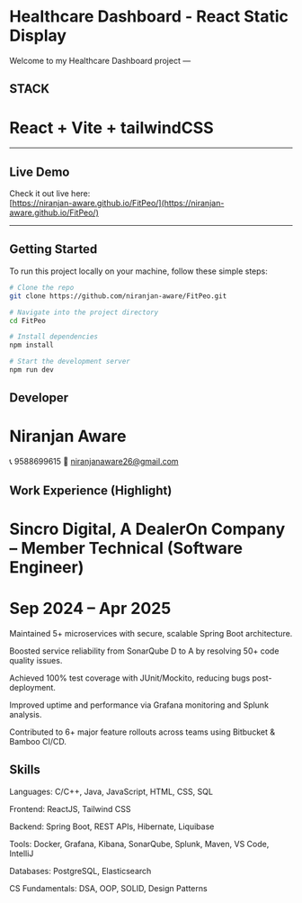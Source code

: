# Healthcare Dashboard - React Static Display

Welcome to my Healthcare Dashboard project — 

## STACK
# React + Vite + tailwindCSS

---

## Live Demo

Check it out live here:  
[https://niranjan-aware.github.io/FitPeo/](https://niranjan-aware.github.io/FitPeo/)

---

## Getting Started

To run this project locally on your machine, follow these simple steps:

```bash
# Clone the repo
git clone https://github.com/niranjan-aware/FitPeo.git

# Navigate into the project directory
cd FitPeo

# Install dependencies
npm install

# Start the development server
npm run dev

```

## Developer

# Niranjan Aware

📞 9588699615
📧 [niranjanaware26@gmail.com](niranjanaware26@gmail.com)


## Work Experience (Highlight)

# Sincro Digital, A DealerOn Company – Member Technical (Software Engineer)
# Sep 2024 – Apr 2025

Maintained 5+ microservices with secure, scalable Spring Boot architecture.

Boosted service reliability from SonarQube D to A by resolving 50+ code quality issues.

Achieved 100% test coverage with JUnit/Mockito, reducing bugs post-deployment.

Improved uptime and performance via Grafana monitoring and Splunk analysis.

Contributed to 6+ major feature rollouts across teams using Bitbucket & Bamboo CI/CD.


## Skills

Languages: C/C++, Java, JavaScript, HTML, CSS, SQL

Frontend: ReactJS, Tailwind CSS

Backend: Spring Boot, REST APIs, Hibernate, Liquibase

Tools: Docker, Grafana, Kibana, SonarQube, Splunk, Maven, VS Code, IntelliJ

Databases: PostgreSQL, Elasticsearch

CS Fundamentals: DSA, OOP, SOLID, Design Patterns

